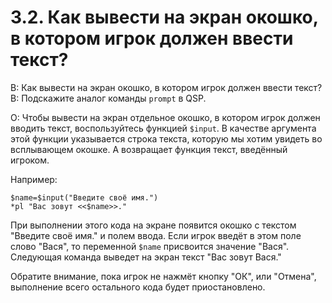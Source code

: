 # 3.2. Как вывести на экран окошко, в котором игрок должен ввести текст?
<!-- [:faq_03_02] -->
В: Как вывести на экран окошко, в котором игрок должен ввести текст?
В: Подскажите аналог команды `prompt` в QSP.

О:
Чтобы вывести на экран отдельное окошко, в котором игрок должен вводить текст, воспользуйтесь функцией `$input`. В качестве аргумента этой функции указывается строка текста, которую мы хотим увидеть во всплывающем окошке. А возвращает функция текст, введённый игроком.

Например:
```qsp
$name=$input("Введите своё имя.")
*pl "Вас зовут <<$name>>."
```
При выполнении этого кода на экране появится окошко с текстом "Введите своё имя." и полем ввода. Если игрок введёт в этом поле слово "Вася", то переменной `$name` присвоится значение "Вася". Следующая команда выведет на экран текст "Вас зовут Вася."

Обратите внимание, пока игрок не нажмёт кнопку "ОК", или "Отмена", выполнение всего остального кода будет приостановлено.

